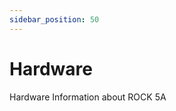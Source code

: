 ```yaml
---
sidebar_position: 50
---
```


# Hardware

Hardware Information about ROCK 5A

<!-- <DocCardList /> -->
